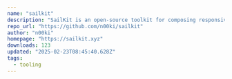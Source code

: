 ```yaml
---
name: "sailkit"
description: "SailKit is an open-source toolkit for composing responsive email templates in SvelteKit applications."
repo_url: "https://github.com/n00ki/sailkit"
author: "n00ki"
homepage: "https://sailkit.xyz"
downloads: 123
updated: "2025-02-23T08:45:40.628Z"
tags: 
  - tooling
---
```

